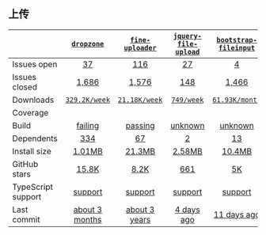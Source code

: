 ## 上传
|   | [`dropzone`][b0] | [`fine-uploader`][r0] | [`jquery-file-upload`][n0] | [`bootstrap-fileinput`][a0] |
|---|:---:|:---:|:----:|:----:|
| Issues open           | [37][IO1] | [116][IO2] | [27][IO3] | [4][IO4] |
| Issues closed         | [1,686][IC1] | [1,576][IC2] | [148][IC3] | [1,466][IC4] |
| Downloads             | [`329.2K/week`][DL1] | [`21.18K/week`][DL2] | [`749/week`][DL3] | [`61.93K/month`][DL4] |
| Coverage             |  |  |  |  |
| Build                 | [failing][bd1] | [passing][bd2] | [unknown][bd3] | [unknown][bd4] |
| Dependents            | [334][dep1] | [67][dep2] | [2][dep3] | [13][dep4] |
| Install size          | [1.01MB][IS1] | [21.3MB][IS2] | [2.58MB][IS3] | [10.4MB][IS4] |
| GitHub stars          | [15.8K][stars1] | [8.2K][stars2] | [661][stars3] | [5K][stars4] |
| TypeScript support    | [support][TS1] | [support][TS2] | [support][TS3] | [support][TS4] |
| Last commit           | [about 3 months][commits1] | [about 3 years][commits2] | [4 days ago][commits3] | [11 days ago][commits4] |

[b0]: https://github.com/dropzone/dropzone
[r0]: https://github.com/FineUploader/fine-uploader
[n0]: https://github.com/hayageek/jquery-upload-file
[a0]: https://github.com/kartik-v/bootstrap-fileinput

[IO1]: https://github.com/dropzone/dropzone/issues
[IO2]: https://github.com/FineUploader/fine-uploader/issues
[IO3]: https://github.com/hayageek/jquery-upload-file/issues
[IO4]: https://github.com/kartik-v/bootstrap-fileinput/issues
[IC1]: https://github.com/dropzone/dropzone/issues
[IC2]: https://github.com/FineUploader/fine-uploader/issues
[IC3]: https://github.com/hayageek/jquery-upload-file/issues
[IC4]: https://github.com/kartik-v/bootstrap-fileinput/issues

[DL1]: https://www.npmjs.com/package/dropzone
[DL2]: https://www.npmjs.com/package/fine-uploader
[DL3]: https://www.npmjs.com/package/jquery-file-upload
[DL4]: https://www.npmjs.com/package/bootstrap-fileinput

[bd1]: https://travis-ci.org/github/dropzone/dropzone
[bd2]: https://travis-ci.org/github/FineUploader/fine-uploader
[bd3]: https://travis-ci.org/github/hayageek/jquery-upload-file
[bd4]: https://travis-ci.org/github/kartik-v/bootstrap-fileinput

[bug1]: https://github.com/react-grid-layout/react-grid-layout/issues
[bug2]: https://github.com/angular/flex-layout/issues?page=1&q=is%3Aissue+is%3Aopen
[bug3]: https://github.com/jbaysolutions/vue-grid-layout/issues

[dep1]: https://www.npmjs.com/package/dropzone
[dep2]: https://www.npmjs.com/package/fine-uploader
[dep3]: https://www.npmjs.com/package/jquery-file-upload
[dep4]: https://www.npmjs.com/package/bootstrap-fileinput

[IS1]: https://packagephobia.com/result?p=dropzone
[IS2]: https://packagephobia.com/result?p=fine-uploader
[IS3]: https://packagephobia.com/result?p=jquery-file-upload
[IS4]: https://packagephobia.com/result?p=bootstrap-fileinput

[stars1]: https://github.com/dropzone/dropzone/stargazers
[stars2]: https://github.com/FineUploader/fine-uploader/stargazers
[stars3]: https://github.com/hayageek/jquery-upload-file/stargazers
[stars4]: https://github.com/kartik-v/bootstrap-fileinput/stargazers

[TS1]: https://github.com/wechat-miniprogram/weui-miniprogram/search?l=typescript
[TS2]: https://github.com/primefaces/primevue/search?l=TypeScript
[TS3]: https://github.com/youzan/vant-weapp/search?l=typescript
[TS4]: https://github.com/segmentio/evergreen/search?l=TypeScript

[commits1]: https://github.com/dropzone/dropzone/commits
[commits2]: https://github.com/FineUploader/fine-uploader/commits
[commits3]: https://github.com/hayageek/jquery-upload-file/commits
[commits4]: https://github.com/segmentio/evergreen/commits

